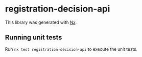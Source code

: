 # registration-decision-api

This library was generated with [Nx](https://nx.dev).

## Running unit tests

Run `nx test registration-decision-api` to execute the unit tests.
